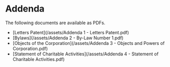 # Addenda

The following documents are available as PDFs.

* [Letters Patent](/assets/Addenda 1 - Letters Patent.pdf)
* [Bylaws](/assets/Addenda 2 - By-Law Number 1.pdf)
* [Objects of the Corporation](/assets/Addenda 3 - Objects and Powers of Corporation.pdf)
* [Statement of Charitable Activities](/assets/Addenda 4 - Statement of Charitable Activities.pdf)